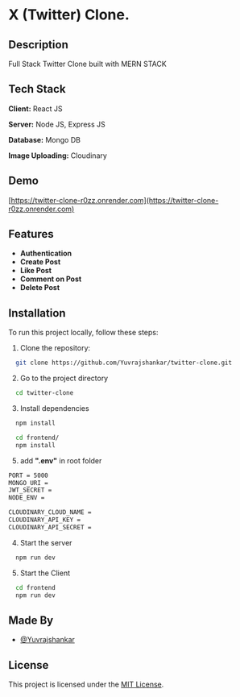 # X (Twitter) Clone.

## Description

Full Stack Twitter Clone built with MERN STACK

## Tech Stack

**Client:** React JS

**Server:** Node JS, Express JS

**Database:** Mongo DB

**Image Uploading:** Cloudinary

## Demo

[https://twitter-clone-r0zz.onrender.com](https://twitter-clone-r0zz.onrender.com)

## Features

- **Authentication**
- **Create Post**
- **Like Post**
- **Comment on Post**
- **Delete Post**

## Installation

To run this project locally, follow these steps:

1. Clone the repository:

```bash
  git clone https://github.com/Yuvrajshankar/twitter-clone.git
```

2. Go to the project directory

```bash
  cd twitter-clone
```

3. Install dependencies

```bash
  npm install
```

```bash
  cd frontend/
  npm install
```

5. add **".env"** in root folder

```bash
PORT = 5000
MONGO_URI =
JWT_SECRET =
NODE_ENV =

CLOUDINARY_CLOUD_NAME =
CLOUDINARY_API_KEY =
CLOUDINARY_API_SECRET =
```

4. Start the server

```bash
  npm run dev
```

5. Start the Client

```bash
  cd frontend
  npm run dev
```

## Made By

- [@Yuvrajshankar](https://github.com/Yuvrajshankar)

## License

This project is licensed under the [MIT License](LICENSE).
